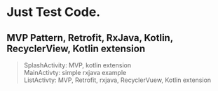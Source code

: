 # Just Test Code.

## MVP Pattern, Retrofit, RxJava, Kotlin, RecyclerView, Kotlin extension

> SplashActivity: MVP, kotlin extension   
> MainActivty: simple rxjava example   
> ListActivty: MVP, Retrofit, rxjava, RecyclerVuew, Kotlin extension   


